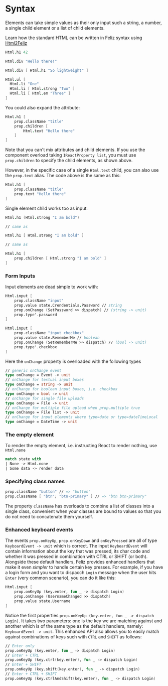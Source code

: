 # Syntax

Elements can take simple values as their only input such a string, a number, a single child element or a list of child elements.

Learn how the standard HTML can be written in Feliz syntax using [Html2Feliz](https://thisfunctionaltom.github.io/Html2Feliz/)

```fs
Html.h1 42

Html.div "Hello there!"

Html.div [ Html.h1 "So lightweight" ]

Html.ul [
  Html.li "One"
  Html.li [ Html.strong "Two" ]
  Html.li [ Html.em "Three" ]
]
```
You could also expand the attribute:
```fs
Html.h1 [
    prop.className "title"
    prop.children [
        Html.text "Hello there"
    ]
]
```
Note that you can't mix attributes and child elements. If you use the component overload taking `IReactProperty list`, you must use `prop.children` to specify the child elements, as shown above.

However, in the specific case of a single `Html.text` child, you can also use the `prop.text` alias. The code above is the same as this:
```fs
Html.h1 [
    prop.className "title"
    prop.text "Hello there"
]
```
Single element child works too as input:
```fs
Html.h1 (Html.strong "I am bold")

// same as

Html.h1 [ Html.strong "I am bold" ]

// same as

Html.h1 [
    prop.children [ Html.strong "I am bold" ]
]
```

### Form Inputs

Input elements are dead simple to work with:

```fs
Html.input [
    prop.className "input"
    prop.value state.Crendentials.Password // string
    prop.onChange (SetPassword >> dispatch) // (string -> unit)
    prop.type'.password
]

Html.input [
    prop.className "input checkbox"
    prop.value state.RememberMe // boolean
    prop.onChange (SetRememberMe >> dispatch) // (bool -> unit)
    prop.type'.checkbox
]
```
Here the `onChange` property is overloaded with the following types
```fs
// generic onChange event
type onChange = Event -> unit
// onChange for textual input boxes
type onChange = string -> unit
// onChange for boolean input boxes, i.e. checkbox
type onChange = bool -> unit
// onChange for single file uploads
type onChange = File -> unit
// onChange for multiple file upload when prop.multiple true
type onChange = File list -> unit
// onChange for input elements where type=date or type=dateTimeLocal
type onChange = DateTime -> unit
```

### The empty element

To render the empty element, i.e. instructing React to render nothing, use `Html.none`
```fs
match state with
| None -> Html.none
| Some data -> render data
```

### Specifying class names

```fs
prop.className "button" // => "button"
prop.className [ "btn"; "btn-primary" ] // => "btn btn-primary"
```

The property `className` has overloads to combine a list of classes into a single class, convenient when your classes are bound to values so that you do not need to concatenate them yourself.

### Enhanced keyboard events

The events `prop.onKeyUp`, `prop.onKeyDown` and `onKeyPressed` are all of type `KeyboardEvent -> unit` which is correct. The input `KeyboardEvent` will contain information about the key that was pressed, its char code and whether it was pressed in combination with CTRL or SHIFT (or both). Alongside these default handlers, Feliz provides enhanced handlers that make it even *simpler* to handle certain key presses. For example, if you have a login form and you want to dispacch `Login` message when the user hits `Enter` (very common scenario), you can do it like this:
```fs
Html.input [
    prop.onKeyUp (key.enter, fun _ -> dispatch Login)
    prop.onChange (UsernameChanged >> dispatch)
    prop.value state.Username
]
```
Notice the first properties `prop.onKeyUp (key.enter, fun _ -> dispatch Login)`. It takes two parameters: one is the key we are matching against and another which is of the same type as the default handlers, namely: `KeyboardEvent -> unit`. This enhanced API also allows you to easily match against combinations of keys such with `CTRL` and `SHIFT` as follows:
```fs
// Enter only
prop.onKeyUp (key.enter, fun _ -> dispatch Login)
// Enter + CTRL
prop.onKeyUp (key.ctrl(key.enter), fun _ -> dispatch Login)
// Enter + SHIFT
prop.onKeyUp (key.shift(key.enter), fun _ -> dispatch Login)
// Enter + CTRL + SHIFT
prop.onKeyUp (key.ctrlAndShift(key.enter), fun _ -> dispatch Login)
```
